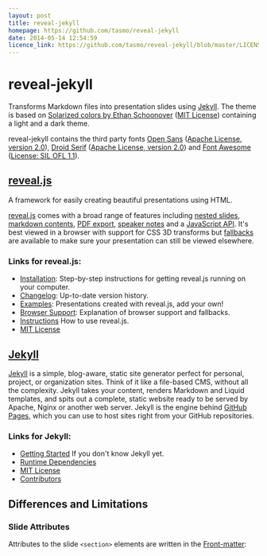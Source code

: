 ```yaml
---
layout: post
title: reveal-jekyll
homepage: https://github.com/tasmo/reveal-jekyll
date: 2014-05-14 12:54:59
licence_link: https://github.com/tasmo/reveal-jekyll/blob/master/LICENSE
---
```

# reveal-jekyll

Transforms Markdown files into presentation slides using [Jekyll](http://jekyllrb.com/). The theme is based on [Solarized colors by Ethan Schoonover](https://github.com/altercation/solarized) ([MIT License](https://github.com/altercation/solarized/blob/master/LICENSE)) containing a light and a dark theme.

reveal-jekyll contains the third party fonts [Open Sans](https://www.google.com/fonts/specimen/Open+Sans) ([Apache License, version 2.0](http://www.apache.org/licenses/LICENSE-2.0.html)), [Droid Serif](https://www.google.com/fonts/specimen/Droid+Serif) ([Apache License, version 2.0](http://www.apache.org/licenses/LICENSE-2.0.html)) and [Font Awesome](https://github.com/FortAwesome/Font-Awesome) ([License: SIL OFL 1.1](http://fontawesome.io/license/)).

## [reveal.js](http://lab.hakim.se/reveal-js/)

A framework for easily creating beautiful presentations using HTML.

[reveal.js](https://github.com/hakimel/reveal.js) comes with a broad range of features including [nested slides](https://github.com/hakimel/reveal.js#markup), [markdown contents](https://github.com/hakimel/reveal.js#markdown), [PDF export](https://github.com/hakimel/reveal.js#pdf-export), [speaker notes](https://github.com/hakimel/reveal.js#speaker-notes) and a [JavaScript API](https://github.com/hakimel/reveal.js#api). It's best viewed in a browser with support for CSS 3D transforms but [fallbacks](https://github.com/hakimel/reveal.js/wiki/Browser-Support) are available to make sure your presentation can still be viewed elsewhere.

### Links for reveal.js:

- [Installation](#installation): Step-by-step instructions for getting reveal.js running on your computer.
- [Changelog](https://github.com/hakimel/reveal.js/releases): Up-to-date version history.
- [Examples](https://github.com/hakimel/reveal.js/wiki/Example-Presentations): Presentations created with reveal.js, add your own!
- [Browser Support](https://github.com/hakimel/reveal.js/wiki/Browser-Support): Explanation of browser support and fallbacks.
- [Instructions](https://github.com/hakimel/reveal.js#instructions) How to use reveal.js.
- [MIT License](https://github.com/hakimel/reveal.js/blob/master/LICENSE)

## [Jekyll](http://jekyllrb.com/)

[Jekyll](https://github.com/jekyll/jekyll) is a simple, blog-aware, static site generator perfect for personal, project, or organization sites. Think of it like a file-based CMS, without all the complexity. Jekyll takes your content, renders Markdown and Liquid templates, and spits out a complete, static website ready to be served by Apache, Nginx or another web server. Jekyll is the engine behind [GitHub Pages](http://pages.github.com), which you can use to host sites right from your GitHub repositories.

### Links for Jekyll:

- [Getting Started](https://github.com/jekyll/jekyll#getting-started) If you don't know Jekyll yet.
- [Runtime Dependencies](https://github.com/jekyll/jekyll#runtime-dependencies)
- [MIT License](https://github.com/jekyll/jekyll/blob/master/LICENSE)
- [Contributors](https://github.com/jekyll/jekyll/graphs/contributors)

## Differences and Limitations

### Slide Attributes

Attributes to the slide `<section>` elements are written in the [Front-matter](http://jekyllrb.com/docs/frontmatter/):

```markdown
